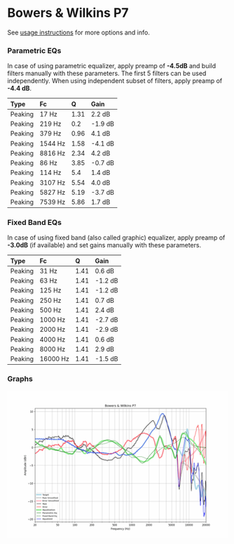 # Bowers & Wilkins P7
See [usage instructions](https://github.com/jaakkopasanen/AutoEq#usage) for more options and info.

### Parametric EQs
In case of using parametric equalizer, apply preamp of **-4.5dB** and build filters manually
with these parameters. The first 5 filters can be used independently.
When using independent subset of filters, apply preamp of **-4.4 dB**.

| Type    | Fc      |    Q | Gain    |
|:--------|:--------|:-----|:--------|
| Peaking | 17 Hz   | 1.31 | 2.2 dB  |
| Peaking | 219 Hz  | 0.2  | -1.9 dB |
| Peaking | 379 Hz  | 0.96 | 4.1 dB  |
| Peaking | 1544 Hz | 1.58 | -4.1 dB |
| Peaking | 8816 Hz | 2.34 | 4.2 dB  |
| Peaking | 86 Hz   | 3.85 | -0.7 dB |
| Peaking | 114 Hz  | 5.4  | 1.4 dB  |
| Peaking | 3107 Hz | 5.54 | 4.0 dB  |
| Peaking | 5827 Hz | 5.19 | -3.7 dB |
| Peaking | 7539 Hz | 5.86 | 1.7 dB  |

### Fixed Band EQs
In case of using fixed band (also called graphic) equalizer, apply preamp of **-3.0dB**
(if available) and set gains manually with these parameters.

| Type    | Fc       |    Q | Gain    |
|:--------|:---------|:-----|:--------|
| Peaking | 31 Hz    | 1.41 | 0.6 dB  |
| Peaking | 63 Hz    | 1.41 | -1.2 dB |
| Peaking | 125 Hz   | 1.41 | -1.2 dB |
| Peaking | 250 Hz   | 1.41 | 0.7 dB  |
| Peaking | 500 Hz   | 1.41 | 2.4 dB  |
| Peaking | 1000 Hz  | 1.41 | -2.7 dB |
| Peaking | 2000 Hz  | 1.41 | -2.9 dB |
| Peaking | 4000 Hz  | 1.41 | 0.6 dB  |
| Peaking | 8000 Hz  | 1.41 | 2.9 dB  |
| Peaking | 16000 Hz | 1.41 | -1.5 dB |

### Graphs
![](./Bowers%20&%20Wilkins%20P7.png)